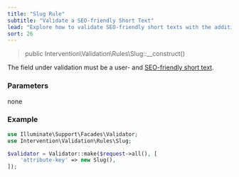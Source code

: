 ```yaml
---
title: "Slug Rule"
subtitle: "Validate a SEO-friendly Short Text"
lead: "Explore how to validate SEO-friendly short texts with the additional validation rules of Intervention Validation for your Laravel application."
sort: 26
---
```


> public Intervention\Validation\Rules\Slug::__construct()

The field under validation must be a user- and [SEO-friendly short text](https://en.wikipedia.org/wiki/Clean_URL#Slug).

### Parameters

none

### Example

```php
use Illuminate\Support\Facades\Validator;
use Intervention\Validation\Rules\Slug;

$validator = Validator::make($request->all(), [
    'attribute-key' => new Slug(),
]);
```

